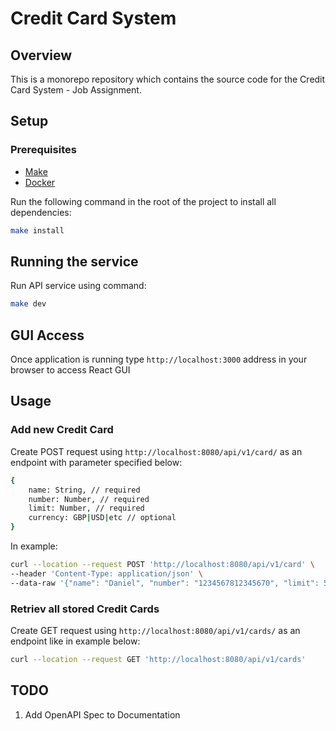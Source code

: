 # Credit Card System

## Overview

This is a monorepo repository which contains the source code for the Credit Card System - Job Assignment.

## Setup

### Prerequisites

* [Make](https://www.gnu.org/software/make/)
* [Docker](https://www.docker.com/)

Run the following command in the root of the project to install all dependencies:

```bash
make install
```

  
## Running the service

Run API service using command:

``` bash
make dev
```

## GUI Access

Once application is running type `http://localhost:3000` address in your browser to access React GUI

## Usage

### Add new Credit Card

Create POST request using `http://localhost:8080/api/v1/card/` as an endpoint with parameter specified below:
``` bash
{
    name: String, // required
    number: Number, // required
    limit: Number, // required
    currency: GBP|USD|etc // optional
}
```

In example:

``` bash
curl --location --request POST 'http://localhost:8080/api/v1/card' \
--header 'Content-Type: application/json' \
--data-raw '{"name": "Daniel", "number": "1234567812345670", "limit": 5000}'
```

### Retriev all stored Credit Cards

Create GET request using `http://localhost:8080/api/v1/cards/` as an endpoint like in example below:


``` bash
curl --location --request GET 'http://localhost:8080/api/v1/cards'
```

## TODO

1. Add OpenAPI Spec to Documentation